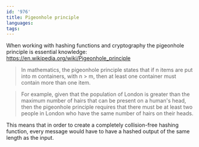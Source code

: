 ```yaml
---
id: '976'
title: Pigeonhole principle
languages:
tags:
---
```

When working with hashing functions and cryptography the pigeonhole principle is essential knowledge:
https://en.wikipedia.org/wiki/Pigeonhole_principle

> In mathematics, the pigeonhole principle states that if n items are put into m containers, with n > m, then at least one container must contain more than one item.

> For example, given that the population of London is greater than the maximum number of hairs that can be present on a human's head, then the pigeonhole principle requires that there must be at least two people in London who have the same number of hairs on their heads.

This means that in order to create a completely collision-free hashing function, every message would have to have a hashed output of the same length as the input.
